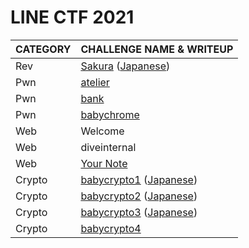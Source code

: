 # LINE CTF 2021

| CATEGORY | CHALLENGE NAME & WRITEUP                                                                                              |
| -------- | --------------------------------------------------------------------------------------------------------------------- |
| Rev      | [Sakura](rev-sakura.md) ([Japanese](https://scrapbox.io/minaminao/LINE_CTF_2021_-_Reversing_-_Sakura))                |
| Pwn      | [atelier](pwn-atelier.md)                                                                                             |
| Pwn      | [bank](pwn-bank.md)                                                                                                   |
| Pwn      | [babychrome](pwn-babychrome.md)                                                                                       |
| Web      | Welcome                                                                                                               |
| Web      | diveinternal                                                                                                          |
| Web      | [Your Note](web-your-note.md)                                                                                         |
| Crypto   | [babycrypto1](crypto-babycrypto1.md) ([Japanese](https://scrapbox.io/minaminao/LINE_CTF_2021_-_Crypto_-_babycrypto1)) |
| Crypto   | [babycrypto2](crypto-babycrypto2.md) ([Japanese](https://scrapbox.io/minaminao/LINE_CTF_2021_-_Crypto_-_babycrypto2)) |
| Crypto   | [babycrypto3](crypto-babycrypto3.md) ([Japanese](https://scrapbox.io/minaminao/LINE_CTF_2021_-_Crypto_-_babycrypto3)) |
| Crypto   | [babycrypto4](crypto-babycrypto4.md)                                                                                  |
